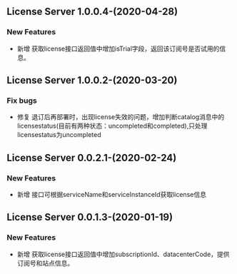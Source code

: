 ## License Server 1.0.0.4-(2020-04-28)
### New Features
* 新增 获取license接口返回值中增加isTrial字段，返回该订阅号是否试用的信息。

## License Server 1.0.0.2-(2020-03-20)
### Fix bugs
* 修复 退订后再部署时，出现license失效的问题，增加判断catalog消息中的licensestatus(目前有两种状态：uncompleted和completed),只处理licensestatus为uncompleted

## License Server 0.0.2.1-(2020-02-24)
### New Features
* 新增 接口可根据serviceName和serviceInstanceId获取license信息


## License Server 0.0.1.3-(2020-01-19)
### New Features
* 新增 获取license接口返回值中增加subscriptionId、datacenterCode，提供订阅号和站点信息。
